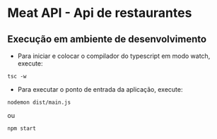 # Meat API - Api de restaurantes

## Execução em ambiente de desenvolvimento

- Para iniciar e colocar o compilador do typescript em modo watch, execute:

```
tsc -w
```

- Para executar o ponto de entrada da aplicação, execute:

```
nodemon dist/main.js
```

ou

```
npm start
```
